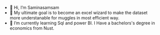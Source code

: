 - 👋 Hi, I’m Saminasamsam
- 👀 My ultimate goal is to  become an excel wizard to make the dataset more understanable for muggles in most efficient way.
- 🌱 I’m currently learning Sql and power BI.
I Have a bachelors's degree in economics from Nust.


